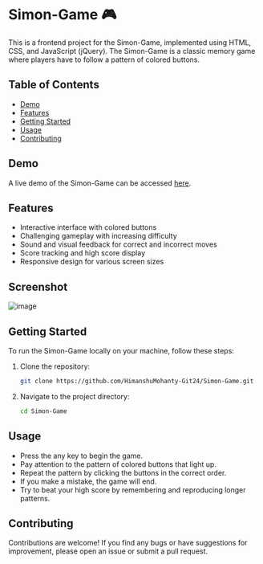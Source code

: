 # Simon-Game 🎮

This is a frontend project for the Simon-Game, implemented using HTML, CSS, and JavaScript (jQuery). The Simon-Game is a classic memory game where players have to follow a pattern of colored buttons.

## Table of Contents

- [Demo](#demo)
- [Features](#features)
- [Getting Started](#getting-started)
- [Usage](#usage)
- [Contributing](#contributing)

## Demo

A live demo of the Simon-Game can be accessed [here](https://himanshumohanty-git24.github.io/Simon-Game/).

## Features

- Interactive interface with colored buttons
- Challenging gameplay with increasing difficulty
- Sound and visual feedback for correct and incorrect moves
- Score tracking and high score display
- Responsive design for various screen sizes
## Screenshot
![image](https://github.com/HimanshuMohanty-Git24/Simon-Game/assets/94133298/9078b785-c056-4284-a228-9e3b24cf1f10)

## Getting Started

To run the Simon-Game locally on your machine, follow these steps:

1. Clone the repository:

   ```bash
   git clone https://github.com/HimanshuMohanty-Git24/Simon-Game.git

2. Navigate to the project directory:
   ```bash
   cd Simon-Game
## Usage
* Press the any key to begin the game.
* Pay attention to the pattern of colored buttons that light up.
* Repeat the pattern by clicking the buttons in the correct order.
* If you make a mistake, the game will end.
* Try to beat your high score by remembering and reproducing longer patterns.

## Contributing
Contributions are welcome! If you find any bugs or have suggestions for improvement, please open an issue or submit a pull request.
